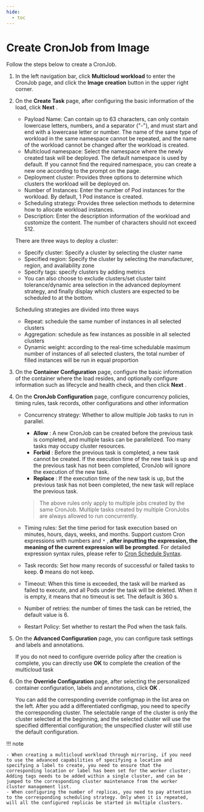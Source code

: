 ```yaml
---
hide:
  - toc
---
```


# Create CronJob from Image

Follow the steps below to create a CronJob.

1. In the left navigation bar, click __Multicloud workload__ to enter the CronJob page, and click the __Image creation__ button in the upper right corner.

1. On the __Create Task__ page, after configuring the basic information of the load, click __Next__ .

    - Payload Name: Can contain up to 63 characters, can only contain lowercase letters, numbers, and a separator ("-"), and must start and end with a lowercase letter or number. The name of the same type of workload in the same namespace cannot be repeated, and the name of the workload cannot be changed after the workload is created.
    - Multicloud namespace: Select the namespace where the newly created task will be deployed. The default namespace is used by default. If you cannot find the required namespace, you can create a new one according to the prompt on the page.
    - Deployment cluster: Provides three options to determine which clusters the workload will be deployed on.
    - Number of Instances: Enter the number of Pod instances for the workload. By default, 1 Pod instance is created.
    - Scheduling strategy: Provides three selection methods to determine how to allocate workload instances.
    - Description: Enter the description information of the workload and customize the content. The number of characters should not exceed 512.

    There are three ways to deploy a cluster:

    - Specify cluster: Specify a cluster by selecting the cluster name
    - Specified region: Specify the cluster by selecting the manufacturer, region, and availability zone
    - Specify tags: specify clusters by adding metrics
    - You can also choose to exclude clusters/set cluster taint tolerance/dynamic area selection in the advanced deployment strategy, and finally display which clusters are expected to be scheduled to at the bottom.

    Scheduling strategies are divided into three ways

    - Repeat: schedule the same number of instances in all selected clusters
    - Aggregation: schedule as few instances as possible in all selected clusters
    - Dynamic weight: according to the real-time schedulable maximum number of instances of all selected clusters, the total number of filled instances will be run in equal proportion

1. On the __Container Configuration__ page, configure the basic information of the container where the load resides, and optionally configure information such as lifecycle and health check, and then click __Next__ .

1. On the __CronJob Configuration__ page, configure concurrency policies, timing rules, task records, other configurations and other information

    - Concurrency strategy: Whether to allow multiple Job tasks to run in parallel.

        - __Allow__ : A new CronJob can be created before the previous task is completed, and multiple tasks can be parallelized. Too many tasks may occupy cluster resources.
        - __Forbid__ : Before the previous task is completed, a new task cannot be created. If the execution time of the new task is up and the previous task has not been completed, CronJob will ignore the execution of the new task.
        - __Replace__ : If the execution time of the new task is up, but the previous task has not been completed, the new task will replace the previous task.

        > The above rules only apply to multiple jobs created by the same CronJob. Multiple tasks created by multiple CronJobs are always allowed to run concurrently.

    - Timing rules: Set the time period for task execution based on minutes, hours, days, weeks, and months. Support custom Cron expressions with numbers and `*` , **after inputting the expression, the meaning of the current expression will be prompted**. For detailed expression syntax rules, please refer to [Cron Schedule Syntax](https://kubernetes.io/docs/concepts/workloads/controllers/cron-jobs/#cron-schedule-syntax).

    - Task records: Set how many records of successful or failed tasks to keep. __0__ means do not keep.

    - Timeout: When this time is exceeded, the task will be marked as failed to execute, and all Pods under the task will be deleted. When it is empty, it means that no timeout is set. The default is 360 s.

    - Number of retries: the number of times the task can be retried, the default value is 6.

    - Restart Policy: Set whether to restart the Pod when the task fails.

1. On the __Advanced Configuration__ page, you can configure task settings and labels and annotations.


    If you do not need to configure override policy after the creation is complete, you can directly use __OK__ to complete the creation of the multicloud task

1. On the __Override Configuration__ page, after selecting the personalized container configuration, labels and annotations, click __OK__ .

    You can add the corresponding override configmap in the list area on the left. After you add a differentiated configmap, you need to specify the corresponding cluster.
    The selectable range of the cluster is only the cluster selected at the beginning, and the selected cluster will use the specified differential configuration; the unspecified cluster will still use the default configuration.

!!! note

    - When creating a multicloud workload through mirroring, if you need to use the advanced capabilities of specifying a location and specifying a label to create, you need to ensure that the corresponding location or label has been set for the worker cluster;
    Adding tags needs to be added within a single cluster, and can be jumped to the corresponding cluster maintenance from the worker cluster management list.
    - When configuring the number of replicas, you need to pay attention to the corresponding scheduling strategy. Only when it is repeated, will all the configured replicas be started in multiple clusters.
